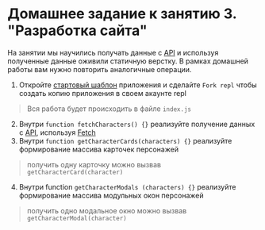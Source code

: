 # Домашнее задание к занятию 3. "Разработка сайта"

На занятии мы научились получать данные с [API](https://netology-api-marvel.herokuapp.com/characters) и используя полученные данные оживили статичную верстку. В рамках домашней работы вам нужно повторить аналогичные операции.

1.	Откройте [стартовый шаблон](https://replit.com/@dbronskih/jsfree-les-3-start-template) приложения и сделайте `Fork repl` чтобы создать копию приложения в своем акаунте repl 
> Вся работа будет происходить в файле `index.js`

2.	Внутри `function fetchCharacters() {}` реализуйте получение данных с [API](https://netology-api-marvel.herokuapp.com/characters), используя [Fetch](https://learn.javascript.ru/fetch)
3.	Внутри `function getCharacterCards(characters) {}` реализуйте формирование массива карточек персонажей 
> получить одну карточку можно вызвав `getCharacterCard(character)`
4.	Внутри function `getCharacterModals (characters) {}` реализуйте формирование массива модульных окон персонажей 
>	получить одно модальное окно можно вызвав `getCharacterModal(character)`

